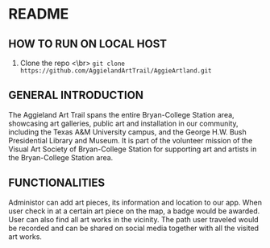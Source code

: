 # README

## HOW TO RUN ON LOCAL HOST 
1. Clone the repo <\br> ```git clone https://github.com/AggielandArtTrail/AggieArtland.git```

## GENERAL INTRODUCTION

The Aggieland Art Trail spans the entire Bryan-College Station area, showcasing art galleries, public art and installation in our community, including the Texas A&M University campus, and the George H.W. Bush Presidential Library and Museum. It is part of the volunteer mission of the Visual Art Society of Bryan-College Station for supporting art and artists in the Bryan-College Station area. 

## FUNCTIONALITIES

Administor can add art pieces, its information and location to our app. When user check in at a certain art piece on the map, a badge would be awarded. User can also find all art works in the vicinity. The path user traveled would be recorded and can be shared on social media together with all the visited art works.
